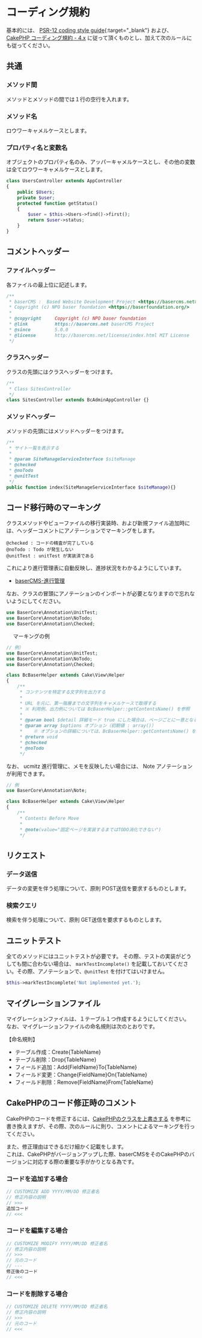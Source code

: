 # コーディング規約

基本的には、 [PSR-12 coding style guide](https://www.php-fig.org/psr/psr-12/){:target="_blank"} および、 [CakePHP コーディング規約 - 4.x](https://book.cakephp.org/4/ja/contributing/cakephp-coding-conventions.html) に従って頂くものとし、加えて次のルールにも従ってください。

## 共通


### メソッド間
メソッドとメソッドの間では１行の空行を入れます。

### メソッド名
ロウワーキャメルケースとします。  

### プロパティ名と変数名
オブジェクトのプロパティ名のみ、アッパーキャメルケースとし、その他の変数は全てロウワーキャメルケースとします。  

```php
class UsersController extends AppController 
{
    public $Users;
    private $user;
    protected function getStatus()
    {
        $user = $this->Users->find()->first();
        return $user->status;
    } 
}
```

## コメントヘッダー
### ファイルヘッダー

各ファイルの最上位に記述します。
```php
/**
 * baserCMS :  Based Website Development Project <https://basercms.net>
 * Copyright (c) NPO baser foundation <https://baserfoundation.org/>
 *
 * @copyright     Copyright (c) NPO baser foundation
 * @link          https://basercms.net baserCMS Project
 * @since         5.0.0
 * @license       http://basercms.net/license/index.html MIT License
 */
```
 
### クラスヘッダー

クラスの先頭にはクラスヘッダーをつけます。
```php
/**
 * Class SitesController
 */
class SitesController extends BcAdminAppController {}
```

### メソッドヘッダー

メソッドの先頭にはメソッドヘッダーをつけます。
```php
/**
 * サイト一覧を表示する
 * 
 * @param SiteManageServiceInterface $siteManage
 * @checked
 * @noTodo
 * @unitTest
 */
public function index(SiteManageServiceInterface $siteManage){}
```

## コード移行時のマーキング
クラスメソッドやビューファイルの移行実装時、および新規ファイル追加時には、ヘッダーコメントにアノテーションでマーキングをします。

```
@checked : コードの精査が完了している
@noTodo : Todo が発生しない
@unitTest : unitTest が実装済である
```

これにより進行管理表に自動反映し、進捗状況をわかるようにしています。

- [baserCMS-進行管理](https://docs.google.com/spreadsheets/d/1EGxMk-dy8WIg2NmgOKsS_fBXqDB6oJky9M0mB7TADEk/edit#gid=938641024)

なお、クラスの冒頭にアノテーションのインポートが必要となりますので忘れないようにしてください。

```php
use BaserCore\Annotation\UnitTest;
use BaserCore\Annotation\NoTodo;
use BaserCore\Annotation\Checked;
```
　
マーキングの例
```php
// 例）
use BaserCore\Annotation\UnitTest;
use BaserCore\Annotation\NoTodo;
use BaserCore\Annotation\Checked;

class BcBaserHelper extends Cake\View\Helper 
{
    /**
     * コンテンツを特定する文字列を出力する
     *
     * URL を元に、第一階層までの文字列をキャメルケースで取得する
     * ※ 利用例、出力例については BcBaserHelper::getContentsName() を参照
     *
     * @param bool $detail 詳細モード true にした場合は、ページごとに一意となる文字列をキャメルケースで出力する（初期値 : false）
     * @param array $options オプション（初期値 : array()）
     *    ※ オプションの詳細については、BcBaserHelper::getContentsName() を参照
     * @return void
     * @checked
     * @noTodo
     */
```

なお、 ucmitz 進行管理に、メモを反映したい場合には、 Note アノテーションが利用できます。
```php
// 例
use BaserCore\Annotation\Note;

class BcBaserHelper extends Cake\View\Helper 
{
    /**
     * Contents Before Move
     *
     * @note(value="固定ページを実装するまではTODO消化できない")
     */
```

## リクエスト
### データ送信
データの変更を伴う処理について、原則 POST送信を要求するものとします。
### 検索クエリ
検索を伴う処理について、原則 GET送信を要求するものとします。

## ユニットテスト
全てのメソッドにはユニットテストが必要です。
その際、テストの実装がどうしても間に合わない場合は、 `markTestIncomplete()` を記載しておいてください。その際、アノテーションで、`@unitTest` を付けてはいけません。

```php
$this->markTestIncomplete('Not implemented yet.');
```

## マイグレーションファイル
マイグレーションファイルは、１テーブル１つ作成するようにしてください。  
なお、マイグレーションファイルの命名規則は次のとおりです。

【命名規則】

- テーブル作成：Create{TableName}
- テーブル削除：Drop{TableName}
- フィールド追加：Add{FieldName}To{TableName}
- フィールド変更：Change{FieldName}On{TableName}
- フィールド削除：Remove{FieldName}From{TableName}


## CakePHPのコード修正時のコメント
CakePHPのコードを修正するには、[CakePHPのクラスを上書きする](../core/index#cakephpのクラスを上書きする) を参考に書き換えますが、その際、次のルールに則り、コメントによるマーキングを行ってください。

また、修正理由はできるだけ細かく記載をします。  
これは、CakePHPがバージョンアップした際、baserCMSをそのCakePHPのバージョンに対応する際の重要な手がかりとなる為です。

### コードを追加する場合
```php
// CUSTOMIZE ADD YYYY/MM/DD 修正者名
// 修正内容の説明
// >>>
追加コード
// <<<
```

### コードを編集する場合
```php
// CUSTOMIZE MODIFY YYYY/MM/DD 修正者名
// 修正内容の説明
// >>>
// 元のコード
// ---
修正後のコード
// <<<
```

### コードを削除する場合
```php
// CUSTOMIZE DELETE YYYY/MM/DD 修正者名
// 修正内容の説明
// >>>
// 元のコード
// <<<
```
